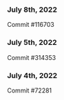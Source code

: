 ### July 8th, 2022

Commit #116703

### July 5th, 2022

Commit #314353


### July 4th, 2022

Commit #72281
